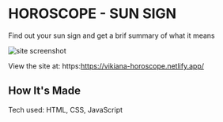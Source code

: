 # HOROSCOPE - SUN SIGN
Find out your sun sign and get a brif summary of what it means

![site screenshot](/screenshot.png) 

View the site at: https:https://vikiana-horoscope.netlify.app/

## How It's Made

Tech used: HTML, CSS, JavaScript
